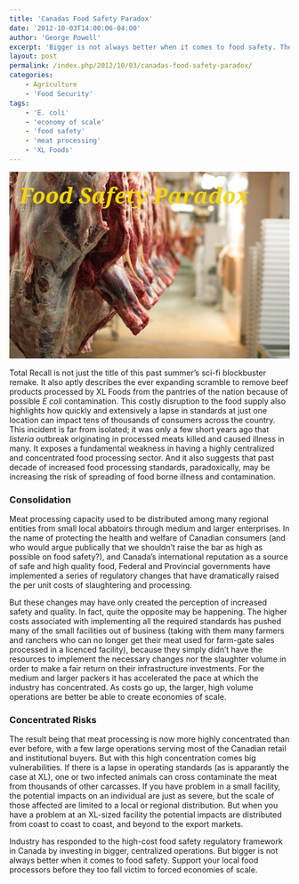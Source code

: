 ```yaml
---
title: 'Canadas Food Safety Paradox'
date: '2012-10-03T14:00:06-04:00'
author: 'George Powell'
excerpt: 'Bigger is not always better when it comes to food safety. The push for food ''safety'' may have paradoxically increased Canada''s food supply vulnerability by concentrating so much of our processing into so few operations.'
layout: post
permalink: /index.php/2012/10/03/canadas-food-safety-paradox/
categories:
    - Agriculture
    - 'Food Security'
tags:
    - 'E. coli'
    - 'economy of scale'
    - 'food safety'
    - 'meat processing'
    - 'XL Foods'
---
```

![Food Safety Paradox](/assets/images/FoodSafetyParadox-768x512.jpg)

Total Recall is not just the title of this past summer’s sci-fi blockbuster remake. It also aptly describes the ever expanding scramble to remove beef products processed by XL Foods from the pantries of the nation because of possible *E coli* contamination. This costly disruption to the food supply also highlights how quickly and extensively a lapse in standards at just one location can impact tens of thousands of consumers across the country. This incident is far from isolated; it was only a few short years ago that *listeria* outbreak originating in processed meats killed and caused illness in many. It exposes a fundamental weakness in having a highly centralized and concentrated food processing sector. And it also suggests that past decade of increased food processing standards, paradoxically, may be increasing the risk of spreading of food borne illness and contamination.

### Consolidation

Meat processing capacity used to be distributed among many regional entities from small local abbatoirs through medium and larger enterprises. In the name of protecting the health and welfare of Canadian consumers (and who would argue publically that we shouldn’t raise the bar as high as possible on food safety?), and Canada’s international reputation as a source of safe and high quality food, Federal and Provincial governments have implemented a series of regulatory changes that have dramatically raised the per unit costs of slaughtering and processing.

But these changes may have only created the perception of increased safety and quality. In fact, quite the opposite may be happening. The higher costs associated with implementing all the required standards has pushed many of the small facilities out of business (taking with them many farmers and ranchers who can no longer get their meat used for farm-gate sales processed in a licenced facility), because they simply didn’t have the resources to implement the necessary changes nor the slaughter volume in order to make a fair return on their infrastructure investments. For the medium and larger packers it has accelerated the pace at which the industry has concentrated. As costs go up, the larger, high volume operations are better be able to create economies of scale.

### Concentrated Risks

The result being that meat processing is now more highly concentrated than ever before, with a few large operations serving most of the Canadian retail and institutional buyers. But with this high concentration comes big vulnerabilities. If there is a lapse in operating standards (as is apparantly the case at XL), one or two infected animals can cross contaminate the meat from thousands of other carcasses. If you have problem in a small facility, the potential impacts on an individual are just as severe, but the scale of those affected are limited to a local or regional distribution. But when you have a problem at an XL-sized facility the potential impacts are distributed from coast to coast to coast, and beyond to the export markets.

Industry has responded to the high-cost food safety regulatory framework in Canada by investing in bigger, centralized operations. But bigger is not always better when it comes to food safety. Support your local food processors before they too fall victim to forced economies of scale.
